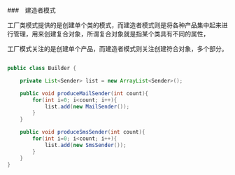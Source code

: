 
###　建造者模式

工厂类模式提供的是创建单个类的模式，而建造者模式则是将各种产品集中起来进行管理，用来创建复合对象，所谓复合对象就是指某个类具有不同的属性，

工厂模式关注的是创建单个产品，而建造者模式则关注创建符合对象，多个部分。

```java

public class Builder {  

    private List<Sender> list = new ArrayList<Sender>();  

    public void produceMailSender(int count){  
        for(int i=0; i<count; i++){  
            list.add(new MailSender());  
        }  
    }  

    public void produceSmsSender(int count){  
        for(int i=0; i<count; i++){  
            list.add(new SmsSender());  
        }  
    }  
}  
```

